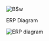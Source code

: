 
![B$w](https://github.com/kenkwoelizabeth/Sams-Club-Coffee-Ordering-System/assets/46757955/03aa28f8-c183-4efa-81cd-f100d7e5f7d9)


ERP Diagram

![ERP diagram](https://github.com/kenkwoelizabeth/Sams-Club-Coffee-Ordering-System/assets/46757955/916e8ad2-33f3-4fe3-af5d-8f6bfb50bf49)
